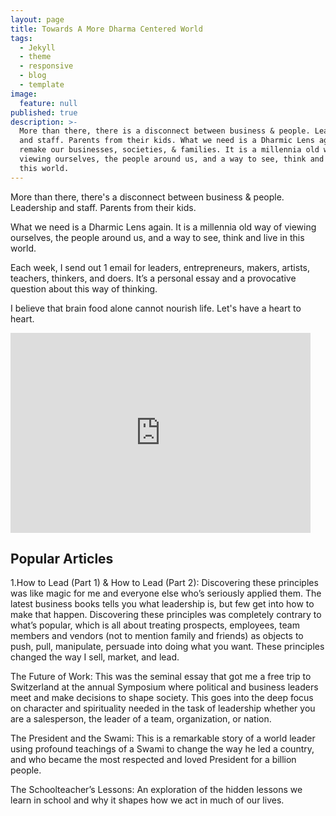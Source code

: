 ```yaml
---
layout: page
title: Towards A More Dharma Centered World
tags:
  - Jekyll
  - theme
  - responsive
  - blog
  - template
image:
  feature: null
published: true
description: >-
  More than there, there is a disconnect between business & people. Leadership
  and staff. Parents from their kids. What we need is a Dharmic Lens again to
  remake our businesses, societies, & families. It is a millennia old way of
  viewing ourselves, the people around us, and a way to see, think and live in
  this world.
---
```


More than there, there's a disconnect between business & people. Leadership and staff. Parents from their kids.

What we need is a Dharmic Lens again. It is a millennia old way of viewing ourselves, the people around us, and a way to see, think and live in this world.

Each week, I send out 1 email for leaders, entrepreneurs, makers, artists, teachers, thinkers, and doers. It’s a personal essay and a provocative question about this way of thinking.

I believe that brain food alone cannot nourish life. Let's have a heart to heart.

<iframe src="https://dtank.substack.com/embed" width="480" height="320" frameborder="0" scrolling="no"></iframe>

## Popular Articles

1.How to Lead (Part 1) & How to Lead (Part 2): Discovering these principles was like magic for me and everyone else who’s seriously applied them. The latest business books tells you what leadership is, but few get into how to make that happen. Discovering these principles was completely contrary to what’s popular, which is all about treating prospects, employees, team members and vendors (not to mention family and friends) as objects to push, pull, manipulate, persuade into doing what you want. These principles changed the way I sell, market, and lead.

The Future of Work: This was the seminal essay that got me a free trip to Switzerland at the annual Symposium where political and business leaders meet and make decisions to shape society. This goes into the deep focus on character and spirituality needed in the task of leadership whether you are a salesperson, the leader of a team, organization, or nation.

The President and the Swami: This is a remarkable story of a world leader using profound teachings of a Swami to change the way he led a country, and who became the most respected and loved President for a billion people.

The Schoolteacher’s Lessons: An exploration of the hidden lessons we learn in school and why it shapes how we act in much of our lives.
